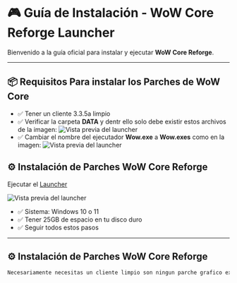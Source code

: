 # 🎮 Guía de Instalación - WoW Core Reforge Launcher

Bienvenido a la guía oficial para instalar y ejecutar **WoW Core Reforge**.

---

## 📦 Requisitos Para instalar los Parches de WoW Core
- ✅ Tener un cliente 3.3.5a limpio
- ✅ Verificar la carpeta **DATA** y dentr ello solo debe existir estos archivos de la imagen:
![Vista previa del launcher](https://i.postimg.cc/pTp3GDL6/Screenshot-24.png)
- ✅ Cambiar el nombre del ejecutador **Wow.exe** a **Wow.exes** como en la imagen:
![Vista previa del launcher](https://i.postimg.cc/Y9vDtMgn/Screenshot-25.png)

## ⚙️ Instalación de Parches WoW Core Reforge
Ejecutar el [Launcher](https://mega.nz/file/cQNSgJAA#kg_slFivyJ4eFj7RdAS_w5_E4LZfLvbsdt20PIh7mbQ) 

![Vista previa del launcher](https://prnt.sc/Pu1kZgV08k1J)

- ✅ Sistema: Windows 10 o 11
- ✅ Tener 25GB de espacio en tu disco duro
- ✅ Seguir todos estos pasos
---

## ⚙️ Instalación de Parches WoW Core Reforge

```bash
Necesariamente necesitas un cliente limpio son ningun parche grafico externos.


